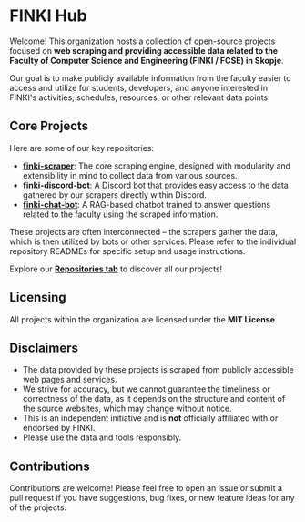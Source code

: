 # FINKI Hub

Welcome! This organization hosts a collection of open-source projects focused on **web scraping and providing accessible data related to the Faculty of Computer Science and Engineering (FINKI / FCSE) in Skopje**.

Our goal is to make publicly available information from the faculty easier to access and utilize for students, developers, and anyone interested in FINKI's activities, schedules, resources, or other relevant data points.

## Core Projects

Here are some of our key repositories:

- **[finki-scraper](https://github.com/finki-hub/finki-scraper)**: The core scraping engine, designed with modularity and extensibility in mind to collect data from various sources.
- **[finki-discord-bot](https://github.com/finki-hub/finki-discord-bot)**: A Discord bot that provides easy access to the data gathered by our scrapers directly within Discord.
- **[finki-chat-bot](https://github.com/finki-hub/finki-chat-bot)**: A RAG-based chatbot trained to answer questions related to the faculty using the scraped information.

These projects are often interconnected – the scrapers gather the data, which is then utilized by bots or other services. Please refer to the individual repository READMEs for specific setup and usage instructions.

Explore our **[Repositories tab](https://github.com/orgs/finki-hub/repositories)** to discover all our projects!

## Licensing

All projects within the organization are licensed under the **MIT License**.

## Disclaimers

- The data provided by these projects is scraped from publicly accessible web pages and services.
- We strive for accuracy, but we cannot guarantee the timeliness or correctness of the data, as it depends on the structure and content of the source websites, which may change without notice.
- This is an independent initiative and is **not** officially affiliated with or endorsed by FINKI.
- Please use the data and tools responsibly.

## Contributions

Contributions are welcome! Please feel free to open an issue or submit a pull request if you have suggestions, bug fixes, or new feature ideas for any of the projects.
